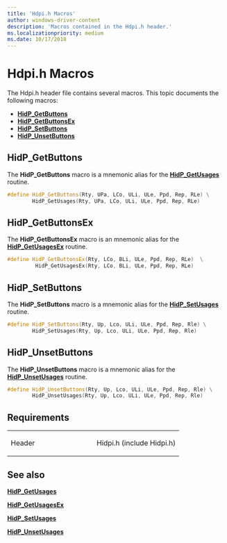 ```yaml
---
title: 'Hdpi.h Macros'
author: windows-driver-content
description: 'Macros contained in the Hdpi.h header.'
ms.localizationpriority: medium
ms.date: 10/17/2018
---
```


# Hdpi.h Macros

The Hdpi.h header file contains several macros. 
This topic documents the following macros:

* [**HidP\_GetButtons**](#HidPGetButtons)
* [**HidP\_GetButtonsEx**](#HidPGetButtonsEx)
* [**HidP\_SetButtons**](#HidPSetButtons)
* [**HidP\_UnsetButtons**](#HidPUnsetButtons)


##  HidP\_GetButtons


The **HidP\_GetButtons** macro is a mnemonic alias for the [**HidP\_GetUsages**](https://msdn.microsoft.com/library/windows/hardware/ff539742) routine.

```cpp
#define HidP_GetButtons(Rty, UPa, LCo, ULi, ULe, Ppd, Rep, RLe) \
        HidP_GetUsages(Rty, UPa, LCo, ULi, ULe, Ppd, Rep, RLe)
```

##  HidP\_GetButtonsEx


The **HidP\_GetButtonsEx** macro is an mnemonic alias for the [**HidP\_GetUsagesEx**](https://msdn.microsoft.com/library/windows/hardware/ff539745) routine.

```cpp
#define HidP_GetButtonsEx(Rty, LCo, BLi, ULe, Ppd, Rep, RLe)  \
         HidP_GetUsagesEx(Rty, LCo, BLi, ULe, Ppd, Rep, RLe)
```


##  HidP\_SetButtons


The **HidP\_SetButtons** macro is a mnemonic alias for the [**HidP\_SetUsages**](https://msdn.microsoft.com/library/windows/hardware/ff539792) routine.

```cpp
#define HidP_SetButtons(Rty, Up, Lco, ULi, ULe, Ppd, Rep, Rle) \
        HidP_SetUsages(Rty, Up, Lco, ULi, ULe, Ppd, Rep, Rle)
```

##  HidP\_UnsetButtons


The **HidP\_UnsetButtons** macro is a mnemonic alias for the [**HidP\_UnsetUsages**](https://msdn.microsoft.com/library/windows/hardware/ff539819) routine.

```cpp
#define HidP_UnsetButtons(Rty, Up, Lco, ULi, ULe, Ppd, Rep, Rle) \
        HidP_UnsetUsages(Rty, Up, Lco, ULi, ULe, Ppd, Rep, Rle)
```

Requirements
------------

<table>
<colgroup>
<col width="50%" />
<col width="50%" />
</colgroup>
<tbody>
<tr class="odd">
<td><p>Header</p></td>
<td>Hidpi.h (include Hidpi.h)</td>
</tr>
</tbody>
</table>

## See also

[**HidP\_GetUsages**](https://msdn.microsoft.com/library/windows/hardware/ff539742)

[**HidP\_GetUsagesEx**](https://msdn.microsoft.com/library/windows/hardware/ff539745)

[**HidP\_SetUsages**](https://msdn.microsoft.com/library/windows/hardware/ff539792)

[**HidP\_UnsetUsages**](https://msdn.microsoft.com/library/windows/hardware/ff539819)






